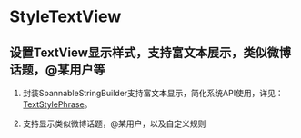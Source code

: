 # StyleTextView
## 设置TextView显示样式，支持富文本展示，类似微博话题，@某用户等  

1. 封装SpannableStringBuilder支持富文本显示，简化系统API使用，详见：[TextStylePhrase](https://github.com/kendada/StyleTextView/blob/master/styletextview/src/main/java/com/koudai/styletextview/textstyle/TextStylePhrase.java "Title")。      


2. 支持显示类似微博话题，@某用户，以及自定义规则


